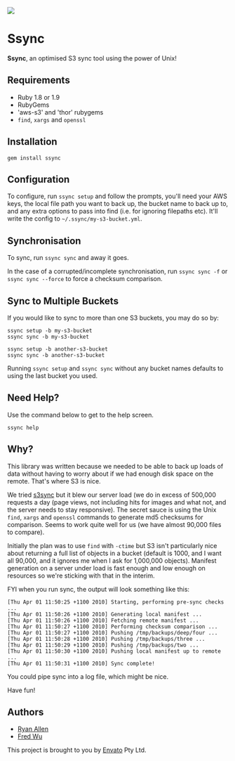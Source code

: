 [![](http://stillmaintained.com/fredwu/ssync.png)](http://stillmaintained.com/fredwu/ssync)

# Ssync

__Ssync__, an optimised S3 sync tool using the power of Unix!

## Requirements

- Ruby 1.8 or 1.9
- RubyGems
- 'aws-s3' and 'thor' rubygems
- `find`, `xargs` and `openssl`

## Installation

    gem install ssync

## Configuration

To configure, run `ssync setup` and follow the prompts, you'll
need your AWS keys, the local file path you want to back up, the bucket name
to back up to, and any extra options to pass into find (i.e. for ignoring
filepaths etc). It'll write the config to `~/.ssync/my-s3-bucket.yml`.

## Synchronisation

To sync, run `ssync sync` and away it goes.

In the case of a corrupted/incomplete synchronisation, run `ssync sync -f`
or `ssync sync --force` to force a checksum comparison.

## Sync to Multiple Buckets

If you would like to sync to more than one S3 buckets, you may do so by:

    ssync setup -b my-s3-bucket
    ssync sync -b my-s3-bucket

    ssync setup -b another-s3-bucket
    ssync sync -b another-s3-bucket

Running `ssync setup` and `ssync sync` without any bucket names defaults to using the last bucket you used.

## Need Help?

Use the command below to get to the help screen.

    ssync help

## Why?

This library was written because we needed to be able to back up loads of
data without having to worry about if we had enough disk space on the remote.
That's where S3 is nice.

We tried [s3sync](http://www.s3sync.net/) but it blew our server load (we do in excess of
500,000 requests a day (page views, not including hits for images and what not,
and the server needs to stay responsive). The secret sauce is using the Unix
`find`, `xargs` and `openssl` commands to generate md5 checksums for comparison.
Seems to work quite well for us (we have almost 90,000 files to compare).

Initially the plan was to use `find` with `-ctime` but S3 isn't particularly nice about
returning a full list of objects in a bucket (default is 1000, and I want all
90,000, and it ignores me when I ask for 1,000,000 objects). Manifest generation
on a server under load is fast enough and low enough on resources so we're sticking
with that in the interim.

FYI when you run sync, the output will look something like this:

    [Thu Apr 01 11:50:25 +1100 2010] Starting, performing pre-sync checks ...
    [Thu Apr 01 11:50:26 +1100 2010] Generating local manifest ...
    [Thu Apr 01 11:50:26 +1100 2010] Fetching remote manifest ...
    [Thu Apr 01 11:50:27 +1100 2010] Performing checksum comparison ...
    [Thu Apr 01 11:50:27 +1100 2010] Pushing /tmp/backups/deep/four ...
    [Thu Apr 01 11:50:28 +1100 2010] Pushing /tmp/backups/three ...
    [Thu Apr 01 11:50:29 +1100 2010] Pushing /tmp/backups/two ...
    [Thu Apr 01 11:50:30 +1100 2010] Pushing local manifest up to remote ...
    [Thu Apr 01 11:50:31 +1100 2010] Sync complete!

You could pipe sync into a log file, which might be nice.

Have fun!

## Authors

- [Ryan Allen](https://github.com/ryan-allen)
- [Fred Wu](https://github.com/fredwu)

This project is brought to you by [Envato](http://envato.com/) Pty Ltd.
